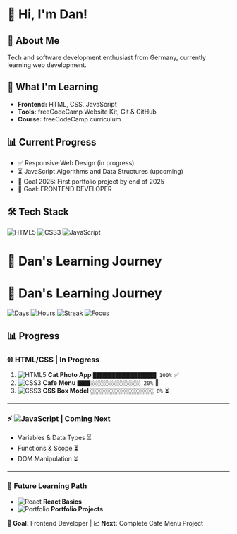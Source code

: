 # 👋 Hi, I'm Dan!

## 🚀 About Me
Tech and software development enthusiast from Germany, currently learning web development.

## 🌱 What I'm Learning
- **Frontend:** HTML, CSS, JavaScript
- **Tools:** freeCodeCamp Website Kit, Git & GitHub
- **Course:** freeCodeCamp curriculum

## 📊 Current Progress
- ✅ Responsive Web Design (in progress)
- ⏳ JavaScript Algorithms and Data Structures (upcoming)
- 🎯 Goal 2025: First portfolio project by end of 2025
- 🎯 Goal: FRONTEND DEVELOPER

## 🛠️ Tech Stack
![HTML5](https://img.shields.io/badge/-HTML5-E34F26?style=flat&logo=html5&logoColor=white)
![CSS3](https://img.shields.io/badge/-CSS3-1572B6?style=flat&logo=css3&logoColor=white)
![JavaScript](https://img.shields.io/badge/-JavaScript-F7DF1E?style=flat&logo=javascript&logoColor=black)

# 🚀 Dan's Learning Journey
# 🚀 Dan's Learning Journey

[![Days](https://img.shields.io/badge/Days-15-brightgreen?style=flat-square)](.)
[![Hours](https://img.shields.io/badge/Hours-42h-blue?style=flat-square)](.)
[![Streak](https://img.shields.io/badge/Streak-🔥%2012-orange?style=flat-square)](.)
[![Focus](https://img.shields.io/badge/Focus-JavaScript-yellow?style=flat-square)](.)

## 📊 Progress

### 🌐 HTML/CSS | In Progress
1. ![HTML5](https://img.shields.io/badge/-HTML5-E34F26?style=flat&logo=html5&logoColor=white) **Cat Photo App** `████████████████████ 100%` ✅
2. ![CSS3](https://img.shields.io/badge/-CSS3-1572B6?style=flat&logo=css3&logoColor=white) **Cafe Menu** `████░░░░░░░░░░░░░░░░ 20%` 🔄
3. ![CSS3](https://img.shields.io/badge/-CSS3-1572B6?style=flat&logo=css3&logoColor=white) **CSS Box Model** `░░░░░░░░░░░░░░░░░░░░ 0%` ⏳

---

### ⚡ ![JavaScript](https://img.shields.io/badge/-JavaScript-F7DF1E?style=flat&logo=javascript&logoColor=black) | Coming Next
- Variables & Data Types ⏳
- Functions & Scope ⏳  
- DOM Manipulation ⏳

---

### 🚀 Future Learning Path
- ![React](https://img.shields.io/badge/-React-61DAFB?style=flat&logo=react&logoColor=black) **React Basics**
- ![Portfolio](https://img.shields.io/badge/-Portfolio-FF6B6B?style=flat&logo=web&logoColor=white) **Portfolio Projects**

**🎯 Goal:** Frontend Developer | **📈 Next:** Complete Cafe Menu Project


